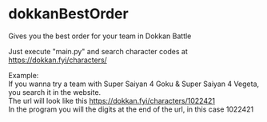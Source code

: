 # dokkanBestOrder
Gives you the best order for your team in Dokkan Battle

Just execute "main.py" and search character codes at https://dokkan.fyi/characters/

Example:  
If you wanna try a team with Super Saiyan 4 Goku & Super Saiyan 4 Vegeta, you search it in the website.  
The url will look like this https://dokkan.fyi/characters/1022421  
In the program you will the digits at the end of the url, in this case 1022421  
